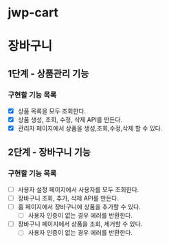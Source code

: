 # jwp-cart
# 장바구니
## 1단계 - 상품관리 기능
### 구현할 기능 목록
- [x] 상품 목록을 모두 조회한다.   
- [x] 상품 생성, 조회, 수정, 삭제 API를 만든다.   
- [x] 관리자 페이지에서 상품을 생성,조회,수정,삭제 할 수 있다.   

## 2단계 - 장바구니 기능
### 구현할 기능 목록
- [ ] 사용자 설정 페이지에서 사용자를 모두 조회한다.
- [ ] 장바구니 조회, 추가, 삭제 API를 만든다.
- [ ] 홈 페이지에서 장바구니에 상품을 추가할 수 있다.
    - [ ] 사용자 인증이 없는 경우 에러를 반환한다.
- [ ] 장바구니 페이지에서 상품을 조회, 제거할 수 있다.
    - [ ] 사용자 인증이 없는 경우 에러를 반환한다.
